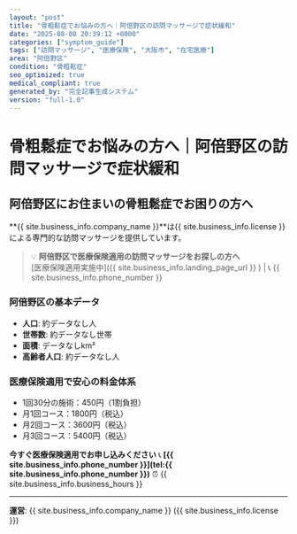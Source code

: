 ```yaml
---
layout: "post"
title: "骨粗鬆症でお悩みの方へ｜阿倍野区の訪問マッサージで症状緩和"
date: "2025-08-08 20:39:12 +0000"
categories: ["symptom_guide"]
tags: ["訪問マッサージ", "医療保険", "大阪市", "在宅医療"]
area: "阿倍野区"
condition: "骨粗鬆症"
seo_optimized: true
medical_compliant: true
generated_by: "完全記事生成システム"
version: "full-1.0"
---
```



# 骨粗鬆症でお悩みの方へ｜阿倍野区の訪問マッサージで症状緩和

## 阿倍野区にお住まいの骨粗鬆症でお困りの方へ

**{{ site.business_info.company_name }}**は{{ site.business_info.license }}による専門的な訪問マッサージを提供しています。

> 💡 **阿倍野区で医療保険適用の訪問マッサージをお探しの方へ**  
> [医療保険適用実施中]({{ site.business_info.landing_page_url }} ) | 📞 {{ site.business_info.phone_number }}

### 阿倍野区の基本データ
- **人口**: 約データなし人
- **世帯数**: 約データなし世帯
- **面積**: データなしkm²
- **高齢者人口**: 約データなし人

### 医療保険適用で安心の料金体系
- 1回30分の施術：450円（1割負担）
- 月1回コース：1800円（税込）
- 月2回コース：3600円（税込）
- 月3回コース：5400円（税込）

**今すぐ医療保険適用でお申し込みください**
📞 **[{{ site.business_info.phone_number }}](tel:{{ site.business_info.phone_number }})**
⏰ {{ site.business_info.business_hours }}

---
**運営**: {{ site.business_info.company_name }} ({{ site.business_info.license }})

